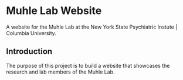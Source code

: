 # Muhle Lab Website
A website for the Muhle Lab at the New York State Psychiatric Instute | Columbia University.

## Introduction
The purpose of this project is to build a website that showcases the research and lab members of the Muhle Lab.